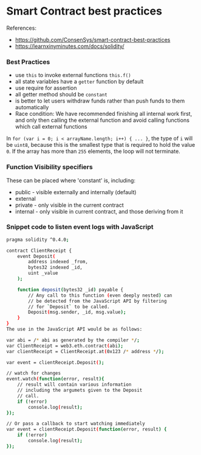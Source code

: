 # Smart Contract best practices
References:
 - https://github.com/ConsenSys/smart-contract-best-practices
 - https://learnxinyminutes.com/docs/solidity/

### Best Practices
- use `this` to invoke external functions `this.f()`
- all state variables have a `getter` function by default
- use require for assertion
- all getter method should be `constant`
-  is better to let users withdraw funds rather than push funds to them automatically
- Race condition:
    We have recommended finishing all internal work first, and only then calling the external function
    and avoid calling functions which call external functions

In `for (var i = 0; i < arrayName.length; i++) { ... }`, the type of `i` will be `uint8`, because this is the smallest type that is required to hold the value `0`. If the array has more than `255` elements, the loop will not terminate.

### Function Visibility specifiers
 These can be placed where 'constant' is, including:
- public - visible externally and internally (default)
- external
- private - only visible in the current contract
- internal - only visible in current contract, and those deriving from it

### Snippet code to listen event logs with JavaScript
```sh
pragma solidity ^0.4.0;

contract ClientReceipt {
    event Deposit(
        address indexed _from,
        bytes32 indexed _id,
        uint _value
    );

    function deposit(bytes32 _id) payable {
        // Any call to this function (even deeply nested) can
        // be detected from the JavaScript API by filtering
        // for `Deposit` to be called.
        Deposit(msg.sender, _id, msg.value);
    }
}
The use in the JavaScript API would be as follows:

var abi = /* abi as generated by the compiler */;
var ClientReceipt = web3.eth.contract(abi);
var clientReceipt = ClientReceipt.at(0x123 /* address */);

var event = clientReceipt.Deposit();

// watch for changes
event.watch(function(error, result){
    // result will contain various information
    // including the argumets given to the Deposit
    // call.
    if (!error)
        console.log(result);
});

// Or pass a callback to start watching immediately
var event = clientReceipt.Deposit(function(error, result) {
    if (!error)
        console.log(result);
});
```

